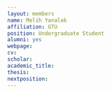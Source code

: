 ```yaml
---
layout: members
name: Melih Yanalak 
affiliation: GTU
position: Undergraduate Student
alumni: yes
webpage:
cv:
scholar:
academic_title:
thesis:
nextposition:
---
```

